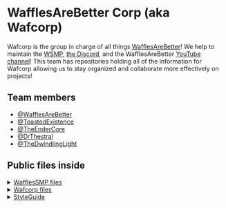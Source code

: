 
# WafflesAreBetter Corp (aka Wafcorp)
Wafcorp is the group in charge of all things [WafflesAreBetter](https://www.wafcorp.org/waffles)! We help to maintain the [WSMP](https://www.wafcorp.org/smp), [the Discord](https://discord.gg/24qxN7eq59), and the WafflesAreBetter [YouTube channel](https://www.youtube.com/@WafflesAreBetter)! This team has repositories holding all of the information for Wafcorp allowing us to stay organized and collaborate more effectively on projects!




## Team members

- [@WafflesAreBetter](https://github.com/WafflesAreBetterMinecraft)
- [@ToastedExistence](https://github.com/ToastedExistence)
- [@TheEnderCore](https://github.com/Theendercore)
- [@DrThestral](https://github.com/Thestraller)
- [@TheDwindlingLight](https://github.com/TheDwindlingLight)



## Public files inside


<details><summary><a href="https://github.com/Wafcorp/WafflesSMP">WafflesSMP files</a></summary>

- Subdirectories 
    - [Season 2 files](https://github.com/Wafcorp/WafflesSMP/tree/main/Season-2)
    - [Season 3 files](https://github.com/Wafcorp/WafflesSMP/tree/main/Season-3)

</details>

<details><summary><a href="https://github.com/Wafcorp/meetingnotes">Wafcorp files</a></summary>

- Subdirectories 
    - [Meeting notes](#)
    - [File dump](#)

</details> 

<details><summary><a href="https://github.com/Wafcorp/StyleGuide">StyleGuide</a></summary>

- Subfiles
    - [StyleGuide](https://github.com/Wafcorp/StyleGuide/blob/main/README.md)


</details>


